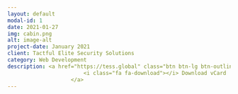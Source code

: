 ```yaml
---
layout: default
modal-id: 1
date: 2021-01-27
img: cabin.png
alt: image-alt
project-date: January 2021
client: Tactful Elite Security Solutions
category: Web Development
description: <a href="https://tess.global" class="btn btn-lg btn-outline">
                        <i class="fa fa-download"></i> Download vCard
                    </a>
---
```

